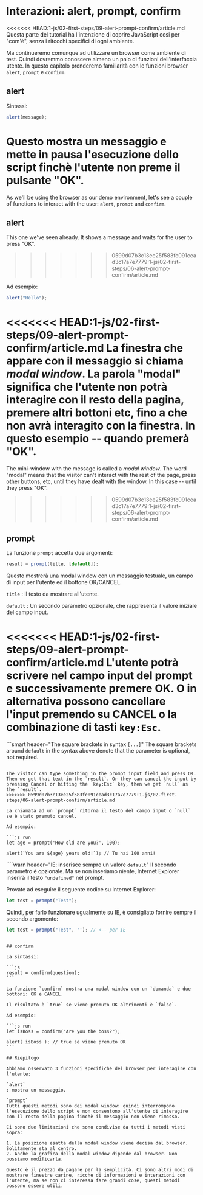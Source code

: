 # Interazioni: alert, prompt, confirm

<<<<<<< HEAD:1-js/02-first-steps/09-alert-prompt-confirm/article.md
Questa parte del tutorial ha l'intenzione di coprire JavaScript cosi per "com'è", senza i ritocchi specifici di ogni ambiente.

Ma continueremo comunque ad utilizzare un browser come ambiente di test. Quindi dovremmo conoscere almeno un paio di funzioni dell'interfaccia utente. In questo capitolo prenderemo familiarità con le funzioni browser `alert`, `prompt` e `confirm`.

## alert

Sintassi:

```js
alert(message);
```

Questo mostra un messaggio e mette in pausa l'esecuzione dello script finchè l'utente non preme il pulsante "OK".
=======
As we'll be using the browser as our demo environment, let's see a couple of functions to interact with the user: `alert`, `prompt` and `confirm`.

## alert

This one we've seen already. It shows a message and waits for the user to press "OK".
>>>>>>> 0599d07b3c13ee25f583fc091cead3c17a7e7779:1-js/02-first-steps/06-alert-prompt-confirm/article.md

Ad esempio:

```js run
alert("Hello");
```

<<<<<<< HEAD:1-js/02-first-steps/09-alert-prompt-confirm/article.md
La finestra che appare con il messaggio si chiama *modal window*. La parola "modal" significa che l'utente non potrà interagire con il resto della pagina, premere altri bottoni etc, fino a che non avrà interagito con la finestra. In questo esempio -- quando premerà "OK".
=======
The mini-window with the message is called a *modal window*. The word "modal" means that the visitor can't interact with the rest of the page, press other buttons, etc, until they have dealt with the window. In this case -- until they press "OK".
>>>>>>> 0599d07b3c13ee25f583fc091cead3c17a7e7779:1-js/02-first-steps/06-alert-prompt-confirm/article.md

## prompt

La funzione `prompt` accetta due argomenti:

```js no-beautify
result = prompt(title, [default]);
```

Questo mostrerà una modal window con un messaggio testuale, un campo di input per l'utente ed il bottone OK/CANCEL.

`title`
: Il testo da mostrare all'utente.

`default`
: Un secondo parametro opzionale, che rappresenta il valore iniziale del campo input.

<<<<<<< HEAD:1-js/02-first-steps/09-alert-prompt-confirm/article.md
L'utente potrà scrivere nel campo input del prompt e successivamente premere OK. O in alternativa possono cancellare l'input premendo su CANCEL o la combinazione di tasti `key:Esc`.
=======
```smart header="The square brackets in syntax `[...]`"
The square brackets around `default` in the syntax above denote that the parameter is optional, not required.
```

The visitor can type something in the prompt input field and press OK. Then we get that text in the `result`. Or they can cancel the input by pressing Cancel or hitting the `key:Esc` key, then we get `null` as the `result`.
>>>>>>> 0599d07b3c13ee25f583fc091cead3c17a7e7779:1-js/02-first-steps/06-alert-prompt-confirm/article.md

La chiamata ad un `prompt` ritorna il testo del campo input o `null` se è stato premuto cancel.

Ad esempio:

```js run
let age = prompt('How old are you?', 100);

alert(`You are ${age} years old!`); // Tu hai 100 anni!
```

````warn header="IE: inserisce sempre un valore `default`"
Il secondo parametro è opzionale. Ma se non inseriamo niente, Internet Explorer inserirà il testo `"undefined"` nel prompt.

Provate ad eseguire il seguente codice su Internet Explorer:

```js run
let test = prompt("Test");
```

Quindi, per farlo funzionare ugualmente su IE, è consigliato fornire sempre il secondo argomento:

```js run
let test = prompt("Test", ''); // <-- per IE
```
````

## confirm

La sintassi:

```js
result = confirm(question);
```

La funzione `confirm` mostra una modal window con un `domanda` e due bottoni: OK e CANCEL.

Il risultato è `true` se viene premuto OK altrimenti è `false`.

Ad esempio:

```js run
let isBoss = confirm("Are you the boss?");

alert( isBoss ); // true se viene premuto OK
```

## Riepilogo

Abbiamo osservato 3 funzioni specifiche dei browser per interagire con l'utente:

`alert`
: mostra un messaggio.

`prompt`
Tutti questi metodi sono dei modal window: quindi interrompono l'esecuzione dello script e non consentono all'utente di interagire con il resto della pagina finchè il messaggio non viene rimosso.

Ci sono due limitazioni che sono condivise da tutti i metodi visti sopra:

1. La posizione esatta della modal window viene decisa dal browser. Solitamente sta al centro.
2. Anche la grafica della modal window dipende dal browser. Non possiamo modificarla.

Questo è il prezzo da pagare per la semplicità. Ci sono altri modi di mostrare finestre carine, ricche di informazioni e interazioni con l'utente, ma se non ci interessa fare grandi cose, questi metodi possono essere utili.
